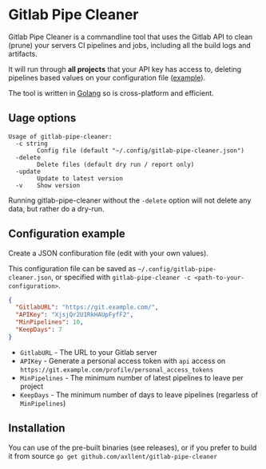 # Gitlab Pipe Cleaner 

Gitlab Pipe Cleaner is a commandline tool that uses the Gitlab API to clean (prune) your servers CI pipelines and jobs, 
including all the build logs and artifacts.

It will run through **all projects** that your API key has access to, deleting pipelines based values on your configuration file ([example](#configuration-example)).

The tool is written in [Golang](https://golang.org/) so is cross-platform and efficient.


## Uage options

```
Usage of gitlab-pipe-cleaner:
  -c string
        Config file (default "~/.config/gitlab-pipe-cleaner.json")
  -delete
        Delete files (default dry run / report only)
  -update
        Update to latest version
  -v    Show version
```

Running gitlab-pipe-cleaner without the `-delete` option will not delete any data, but rather do a dry-run.


## Configuration example

Create a JSON confiburation file (edit with your own values).

This configuration file can be saved as `~/.config/gitlab-pipe-cleaner.json`, or specified with `gitlab-pipe-cleaner -c <path-to-your-configuration>`.

```json
{
  "GitlabURL": "https://git.example.com/",
  "APIKey": "XjsjQr2U1RkHAUpFyfF2",
  "MinPipelines": 10,
  "KeepDays": 7
}
```

- `GitlabURL` - The URL to your Gitlab server
- `APIKey` - Generate a personal access token with `api` access on `https://git.example.com/profile/personal_access_tokens`
- `MinPipelines` - The minimum number of latest pipelines to leave per project
- `KeepDays` - The minimum number of days to leave pipelines (regarless of `MinPipelines`)


## Installation

You can use of the pre-built binaries (see releases), or if you prefer to build it from source `go get github.com/axllent/gitlab-pipe-cleaner`
